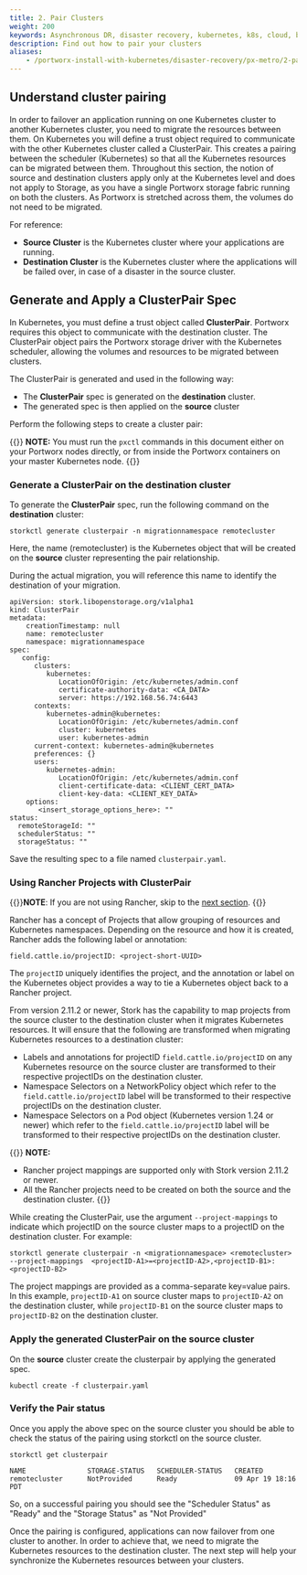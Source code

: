 ```yaml
---
title: 2. Pair Clusters
weight: 200
keywords: Asynchronous DR, disaster recovery, kubernetes, k8s, cloud, backup, restore, snapshot, migration
description: Find out how to pair your clusters
aliases:
    - /portworx-install-with-kubernetes/disaster-recovery/px-metro/2-pair-clusters/
---
```

## Understand cluster pairing

In order to failover an application running on one Kubernetes cluster to another Kubernetes cluster, you need to migrate the resources between them.
On Kubernetes you will define a trust object required to communicate with the other Kubernetes cluster called a ClusterPair. This creates a pairing between the scheduler (Kubernetes) so that all the Kubernetes resources can be migrated between them.
Throughout this section, the notion of source and destination clusters apply only at the Kubernetes level and does not apply to Storage, as you have a single Portworx storage fabric running on both the clusters.
As Portworx is stretched across them, the volumes do not need to be migrated.

For reference:

* **Source Cluster** is the Kubernetes cluster where your applications are running.
* **Destination Cluster** is the Kubernetes cluster where the applications will be failed over, in case of a disaster in the source cluster.

## Generate and Apply a ClusterPair Spec

In Kubernetes, you must define a trust object called **ClusterPair**. Portworx requires this object to communicate with the destination cluster. The ClusterPair object pairs the Portworx storage driver with the Kubernetes scheduler, allowing the volumes and resources to be migrated between clusters.

The ClusterPair is generated and used in the following way:

   * The **ClusterPair** spec is generated on the **destination** cluster.
   * The generated spec is then applied on the **source** cluster

Perform the following steps to create a cluster pair:

{{<info>}}
**NOTE:** You must run the `pxctl` commands in this document either on your Portworx nodes directly, or from inside the Portworx containers on your master Kubernetes node. 
{{</info>}}

### Generate a ClusterPair on the destination cluster

To generate the **ClusterPair** spec, run the following command on the **destination** cluster:

```text
storkctl generate clusterpair -n migrationnamespace remotecluster
```
Here, the name (remotecluster) is the Kubernetes object that will be created on the **source** cluster representing the pair relationship.

During the actual migration, you will reference this name to identify the destination of your migration.

```text
apiVersion: stork.libopenstorage.org/v1alpha1
kind: ClusterPair
metadata:
    creationTimestamp: null
    name: remotecluster
    namespace: migrationnamespace
spec:
   config:
      clusters:
         kubernetes:
            LocationOfOrigin: /etc/kubernetes/admin.conf
            certificate-authority-data: <CA_DATA>
            server: https://192.168.56.74:6443
      contexts:
         kubernetes-admin@kubernetes:
            LocationOfOrigin: /etc/kubernetes/admin.conf
            cluster: kubernetes
            user: kubernetes-admin
      current-context: kubernetes-admin@kubernetes
      preferences: {}
      users:
         kubernetes-admin:
            LocationOfOrigin: /etc/kubernetes/admin.conf
            client-certificate-data: <CLIENT_CERT_DATA>
            client-key-data: <CLIENT_KEY_DATA>
    options:
       <insert_storage_options_here>: ""
status:
  remoteStorageId: ""
  schedulerStatus: ""
  storageStatus: ""
```

Save the resulting spec to a file named `clusterpair.yaml`.

### Using Rancher Projects with ClusterPair

{{<info>}}**NOTE**: If you are not using Rancher, skip to the [next section](#apply-the-generated-clusterpair-on-the-source-cluster). {{</info>}}

Rancher has a concept of Projects that allow grouping of resources and Kubernetes namespaces. Depending on the resource and how it is created, Rancher adds the following label or annotation:
```text
field.cattle.io/projectID: <project-short-UUID>
```
The `projectID` uniquely identifies the project, and the annotation or label on the Kubernetes object provides a way to tie a Kubernetes object back to a Rancher project. 

From version 2.11.2 or newer, Stork has the capability to map projects from the source cluster to the destination cluster when it migrates Kubernetes resources. It will ensure that the following are transformed
when migrating Kubernetes resources to a destination cluster:
* Labels and annotations for projectID `field.cattle.io/projectID` on any Kubernetes resource on the source cluster are transformed to their respective projectIDs on the destination cluster.
* Namespace Selectors on a NetworkPolicy object which refer to the `field.cattle.io/projectID` label will be transformed to their respective projectIDs on the destination cluster.
* Namespace Selectors on a Pod object (Kubernetes version 1.24 or newer) which refer to the `field.cattle.io/projectID` label will be transformed to their respective projectIDs on the destination cluster.

{{<info>}}
**NOTE:**

* Rancher project mappings are supported only with Stork version 2.11.2 or newer.
* All the Rancher projects need to be created on both the source and the destination cluster.
{{</info>}}

While creating the ClusterPair, use the argument `--project-mappings` to indicate which projectID on the source cluster maps to a projectID on the destination cluster. 
For example:

```text
storkctl generate clusterpair -n <migrationnamespace> <remotecluster> --project-mappings  <projectID-A1>=<projectID-A2>,<projectID-B1>: <projectID-B2>
```
The project mappings are provided as a comma-separate key=value pairs. In this example, `projectID-A1` on source cluster maps to `projectID-A2` on the destination cluster, while `projectID-B1` on the source cluster maps to `projectID-B2`
on the destination cluster.

### Apply the generated ClusterPair on the source cluster

On the **source** cluster create the clusterpair by applying the generated spec.

```text
kubectl create -f clusterpair.yaml
```

### Verify the Pair status
Once you apply the above spec on the source cluster you should be able to check the status of the pairing using storkctl on the source cluster.

```text
storkctl get clusterpair
```

```output
NAME               STORAGE-STATUS   SCHEDULER-STATUS   CREATED
remotecluster      NotProvided      Ready              09 Apr 19 18:16 PDT
```

So, on a successful pairing you should see the "Scheduler Status" as "Ready" and the "Storage Status" as "Not Provided"

Once the pairing is configured, applications can now failover from one cluster to another. In order to achieve that, we need to migrate the Kubernetes resources to the destination cluster. The next step will help your synchronize the Kubernetes resources between your clusters.

